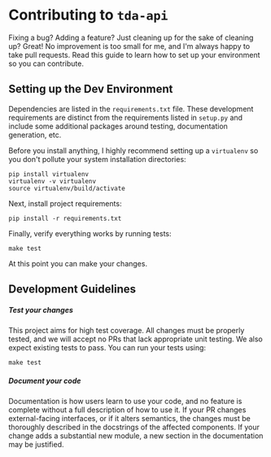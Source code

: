 # Contributing to ``tda-api``

Fixing a bug? Adding a feature? Just cleaning up for the sake of cleaning up? 
Great! No improvement is too small for me, and I'm always happy to take pull 
requests. Read this guide to learn how to set up your environment so you can 
contribute.

Setting up the Dev Environment
------------------------------

Dependencies are listed in the `requirements.txt` file. These development 
requirements are distinct from the requirements listed in `setup.py` and include 
some additional packages around testing, documentation generation, etc.

Before you install anything, I highly recommend setting up a `virtualenv` so you 
don't pollute your system installation directories:

```
pip install virtualenv
virtualenv -v virtualenv
source virtualenv/build/activate
```

Next, install project requirements:

```
pip install -r requirements.txt
```

Finally, verify everything works by running tests:

```
make test
```

At this point you can make your changes.

Development Guidelines
----------------------

##### Test your changes
This project aims for high test coverage. All changes must be properly tested, 
and we will accept no PRs that lack appropriate unit testing. We also expect 
existing tests to pass. You can run your tests using: 

```
make test
```

##### Document your code
Documentation is how users learn to use your code, and no feature is complete 
without a full description of how to use it. If your PR changes external-facing 
interfaces, or if it alters semantics, the changes must be thoroughly described 
in the docstrings of the affected components. If your change adds a substantial 
new module, a new section in the documentation may be justified. 
